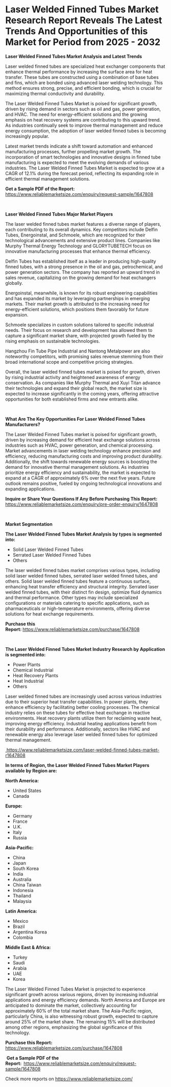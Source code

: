 <p><h1>Laser Welded Finned Tubes Market Research Report Reveals The Latest Trends And Opportunities of this Market for Period from 2025 - 2032</h1></p><p><strong>Laser Welded Finned Tubes Market Analysis and Latest Trends</strong></p>
<p><p>Laser welded finned tubes are specialized heat exchanger components that enhance thermal performance by increasing the surface area for heat transfer. These tubes are constructed using a combination of base tubes and fins, which are bonded using advanced laser welding technology. This method ensures strong, precise, and efficient bonding, which is crucial for maximizing thermal conductivity and durability.</p><p>The Laser Welded Finned Tubes Market is poised for significant growth, driven by rising demand in sectors such as oil and gas, power generation, and HVAC. The need for energy-efficient solutions and the growing emphasis on heat recovery systems are contributing to this upward trend. As industries continually seek to improve thermal management and reduce energy consumption, the adoption of laser welded finned tubes is becoming increasingly popular.</p><p>Latest market trends indicate a shift toward automation and enhanced manufacturing processes, further propelling market growth. The incorporation of smart technologies and innovative designs in finned tube manufacturing is expected to meet the evolving demands of various industries. The Laser Welded Finned Tubes Market is expected to grow at a CAGR of 12.1% during the forecast period, reflecting its expanding role in efficient thermal management solutions.</p></p>
<p><strong>Get a Sample PDF of the Report:&nbsp;</strong> <a href="https://www.reliablemarketsize.com/enquiry/request-sample/1647808?utm_campaign=2733&utm_medium=2&utm_source=Github&utm_content=ia&utm_term=11042025&utm_id=laser-welded-finned-tubes">https://www.reliablemarketsize.com/enquiry/request-sample/1647808</a></p>
<p>&nbsp;</p>
<p><strong>Laser Welded Finned Tubes Major Market Players</strong></p>
<p><p>The laser welded finned tubes market features a diverse range of players, each contributing to its overall dynamics. Key competitors include Delfin Tubes, Energoinstal, and Schmoele, which are recognized for their technological advancements and extensive product lines. Companies like Murphy Thermal Energy Technology and GLORYTUBETECH focus on innovative manufacturing processes that enhance thermal efficiency.</p><p>Delfin Tubes has established itself as a leader in producing high-quality finned tubes, with a strong presence in the oil and gas, petrochemical, and power generation sectors. The company has reported an upward trend in sales revenue, capitalizing on the growing demand for heat exchangers globally.</p><p>Energoinstal, meanwhile, is known for its robust engineering capabilities and has expanded its market by leveraging partnerships in emerging markets. Their market growth is attributed to the increasing need for energy-efficient solutions, which positions them favorably for future expansion.</p><p>Schmoele specializes in custom solutions tailored to specific industrial needs. Their focus on research and development has allowed them to capture a significant market share, with projected growth fueled by the rising emphasis on sustainable technologies.</p><p>Hangzhou Fin Tube Pipe Industrial and Nantong Metalpower are also noteworthy competitors, with promising sales revenue stemming from their broad international scope and competitive pricing strategies.</p><p>Overall, the laser welded finned tubes market is poised for growth, driven by rising industrial activity and heightened awareness of energy conservation. As companies like Murphy Thermal and Xuyi Titan advance their technologies and expand their global reach, the market size is expected to increase significantly in the coming years, offering attractive opportunities for both established firms and new entrants alike.</p></p>
<p>&nbsp;</p>
<p><strong>What Are The Key Opportunities For Laser Welded Finned Tubes Manufacturers?</strong></p>
<p><p>The Laser Welded Finned Tubes market is poised for significant growth, driven by increasing demand for efficient heat exchange solutions across industries such as HVAC, power generation, and chemical processing. Market advancements in laser welding technology enhance precision and efficiency, reducing manufacturing costs and improving product durability. Additionally, the shift towards renewable energy sources is boosting the demand for innovative thermal management solutions. As industries prioritize energy efficiency and sustainability, the market is expected to expand at a CAGR of approximately 6% over the next five years. Future outlook remains positive, fueled by ongoing technological innovations and expanding applications.</p></p>
<p><strong>Inquire or Share Your Questions If Any Before Purchasing This Report:</strong> <a href="https://www.reliablemarketsize.com/enquiry/pre-order-enquiry/1647808?utm_campaign=2733&utm_medium=2&utm_source=Github&utm_content=ia&utm_term=11042025&utm_id=laser-welded-finned-tubes">https://www.reliablemarketsize.com/enquiry/pre-order-enquiry/1647808</a></p>
<p>&nbsp;</p>
<p><strong>Market Segmentation</strong></p>
<p><strong>The Laser Welded Finned Tubes Market Analysis by types is segmented into:</strong></p>
<p><ul><li>Solid Laser Welded Finned Tubes</li><li>Serrated Laser Welded Finned Tubes</li><li>Others</li></ul></p>
<p><p>The laser welded finned tubes market comprises various types, including solid laser welded finned tubes, serrated laser welded finned tubes, and others. Solid laser welded finned tubes feature a continuous surface, enhancing heat transfer efficiency and structural integrity. Serrated laser welded finned tubes, with their distinct fin design, optimize fluid dynamics and thermal performance. Other types may include specialized configurations or materials catering to specific applications, such as pharmaceuticals or high-temperature environments, offering diverse solutions for heat exchange requirements.</p></p>
<p><strong>Purchase this Report:&nbsp;</strong><a href="https://www.reliablemarketsize.com/purchase/1647808?utm_campaign=2733&utm_medium=2&utm_source=Github&utm_content=ia&utm_term=11042025&utm_id=laser-welded-finned-tubes">https://www.reliablemarketsize.com/purchase/1647808</a></p>
<p>&nbsp;</p>
<p><strong>The Laser Welded Finned Tubes Market Industry Research by Application is segmented into:</strong></p>
<p><ul><li>Power Plants</li><li>Chemical Industrial</li><li>Heat Recovery Plants</li><li>Heat Industrial</li><li>Others</li></ul></p>
<p><p>Laser welded finned tubes are increasingly used across various industries due to their superior heat transfer capabilities. In power plants, they enhance efficiency by facilitating better cooling processes. The chemical industry relies on these tubes for effective heat exchange in reactive environments. Heat recovery plants utilize them for reclaiming waste heat, improving energy efficiency. Industrial heating applications benefit from their durability and performance. Additionally, sectors like HVAC and renewable energy also leverage laser welded finned tubes for optimized thermal management.</p></p>
<p><a href="https://www.reliablemarketsize.com/laser-welded-finned-tubes-market-r1647808?utm_campaign=2733&utm_medium=2&utm_source=Github&utm_content=ia&utm_term=11042025&utm_id=laser-welded-finned-tubes">&nbsp;https://www.reliablemarketsize.com/laser-welded-finned-tubes-market-r1647808</a></p>
<p><strong>In terms of Region, the Laser Welded Finned Tubes Market Players available by Region are:</strong></p>
<p>
    <p> <strong> North America: </strong>
        <ul>
            <li>United States</li>
            <li>Canada</li>
        </ul>
        </p> 
    <p> <strong> Europe: </strong>
        <ul>
            <li>Germany</li>
            <li>France</li>
            <li>U.K.</li>
            <li>Italy</li>
            <li>Russia</li>
        </ul>
        </p> 
    <p> <strong> Asia-Pacific: </strong>
        <ul>
            <li>China</li>
            <li>Japan</li>
            <li>South Korea</li>
            <li>India</li>
            <li>Australia</li>
            <li>China Taiwan</li>
            <li>Indonesia</li>
            <li>Thailand</li>
            <li>Malaysia</li>
        </ul>
        </p> 
    <p> <strong> Latin America: </strong>
        <ul>
            <li>Mexico</li>
            <li>Brazil</li>
            <li>Argentina Korea</li>
            <li>Colombia</li>
        </ul>
        </p> 
    <p> <strong> Middle East & Africa: </strong>
        <ul>
            <li>Turkey</li>
            <li>Saudi</li>
            <li>Arabia</li>
            <li>UAE</li>
            <li>Korea</li>
        </ul>
    </p>
    </p>
<p><p>The Laser Welded Finned Tubes Market is projected to experience significant growth across various regions, driven by increasing industrial applications and energy efficiency demands. North America and Europe are anticipated to dominate the market, collectively accounting for approximately 60% of the total market share. The Asia-Pacific region, particularly China, is also witnessing robust growth, expected to capture around 25% of the market share. The remaining 15% will be distributed among other regions, emphasizing the global significance of this technology.</p></p>
<p><strong>Purchase this Report: </strong><a href="https://www.reliablemarketsize.com/purchase/1647808?utm_campaign=2733&utm_medium=2&utm_source=Github&utm_content=ia&utm_term=11042025&utm_id=laser-welded-finned-tubes">https://www.reliablemarketsize.com/purchase/1647808</a></p>
<p>&nbsp;<strong>Get a Sample PDF of the Report:&nbsp;&nbsp;</strong><a href="https://www.reliablemarketsize.com/enquiry/request-sample/1647808?utm_campaign=2733&utm_medium=2&utm_source=Github&utm_content=ia&utm_term=11042025&utm_id=laser-welded-finned-tubes">https://www.reliablemarketsize.com/enquiry/request-sample/1647808</a></p>
<p><strong></strong></p>
<p>Check more reports on <a href="https://www.reliablemarketsize.com/?utm_campaign=2733&utm_medium=2&utm_source=Github&utm_content=ia&utm_term=11042025&utm_id=laser-welded-finned-tubes">https://www.reliablemarketsize.com/</a></p>